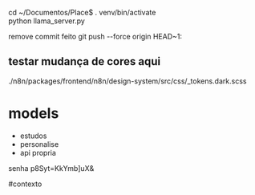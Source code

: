  cd ~/Documentos/Place$
 . venv/bin/activate  
  python llama_server.py


remove commit feito 
  git push --force origin HEAD~1:<nome-da-branch>

## testar mudança de cores aqui 
./n8n/packages/frontend/n8n/design-system/src/css/_tokens.dark.scss



# models 

- estudos
- personalise 
- api propria 





senha 
p8Syt=KkYmb]uX&


#contexto 